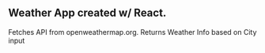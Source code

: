 ## Weather App created w/ React.

Fetches API from openweathermap.org.
Returns Weather Info based on City input
